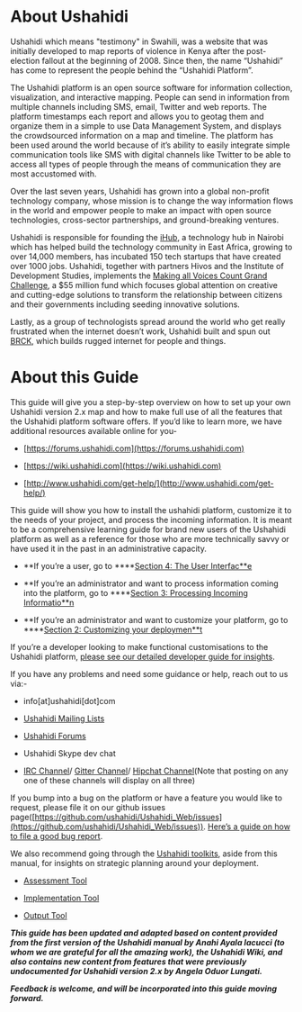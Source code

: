 # About Ushahidi

Ushahidi which means "testimony" in Swahili, was a website that was initially developed to map reports of violence in Kenya after the post-election fallout at the beginning of 2008. Since then, the name “Ushahidi” has come to represent the people behind the “Ushahidi Platform”.

The Ushahidi platform is an open source software for information collection, visualization, and interactive mapping. People can send in information from multiple channels including SMS, email, Twitter and web reports. The platform timestamps each report and allows you to geotag them and organize them in a simple to use Data Management System, and displays the crowdsourced information on a map and timeline. The platform has been used around the world because of it’s ability to easily integrate simple communication tools like SMS with digital channels like Twitter to be able to access all types of people through the means of communication they are most accustomed with.

Over the last seven years,  Ushahidi has grown into a global non-profit technology company, whose mission is to change the way information flows in the world and empower people to make an impact with open source technologies, cross-sector partnerships, and ground-breaking ventures.

Ushahidi is responsible for founding the [iHub](http://ihub.co.ke), a technology hub in Nairobi which has helped build the technology community in East Africa, growing to over 14,000 members, has incubated 150 tech startups that have created over 1000 jobs. Ushahidi, together with partners Hivos and the Institute of Development Studies, implements the [Making all Voices Count Grand Challenge](http://makingallvoicescount.com/), a $55 million fund which focuses global attention on creative and cutting-edge solutions to transform the relationship between citizens and their governments including seeding innovative solutions.

Lastly, as a group of technologists spread around the world who get really frustrated when the internet doesn’t work, Ushahidi built and spun out [BRCK](https://brck.com), which builds rugged internet for people and things.

# About this Guide

This guide will give you a step-by-step overview on how to set up your own Ushahidi version 2.x map and how to make full use of all the features that the Ushahidi platform software offers. If you’d like to learn more, we have additional resources available online for you-

* [https://forums.ushahidi.com](https://forums.ushahidi.com)

* [https://wiki.ushahidi.com](https://wiki.ushahidi.com)

* [http://www.ushahidi.com/get-help/](http://www.ushahidi.com/get-help/)

This guide will show you how to install the ushahidi platform, customize it to the needs of your project, and process the incoming information. It is meant to be a comprehensive learning guide for brand new users of the Ushahidi platform as well as a reference for those who are more technically savvy or have used it in the past in an administrative capacity.

* **If you’re a user, go to ****[Section 4: The User Interfac**e](#heading=h.4vxhy7xlldns)

* **If you’re an administrator and want to process information coming into the platform, go to ****[Section 3: Processing Incoming Informatio**n](#heading=h.pmihqnhbe5fn)

* **If you’re an administrator and want to customize your platform, go to ****[Section 2: Customizing your deploymen**t](#heading=h.rd4rpl44wkqw)

If you’re a developer looking to make functional customisations to the Ushahidi platform, [please see our detailed developer guide for insights](https://wiki.ushahidi.com/display/WIKI/Ushahidi+v2.X+Developer+Guide).

If you have any problems and need some guidance or help, reach out to us via:-

* info[at]ushahidi[dot]com

* [Ushahidi Mailing Lists](http://list.ushahidi.com/)

* [Ushahidi Forums](https://wiki.ushahidi.com/display/WIKI/Report+a+bug)

* Ushahidi Skype dev chat

* [IRC Channel](http://irc.lc/freenode/ushahidi)/ [Gitter Channel](https://gitter.im/ushahidi/Community)/ [Hipchat Channel](https://www.hipchat.com/g9I7z8M9a)(Note that posting on any one of these channels will display on all three)

If you bump into a bug on the platform or have a feature you would like to request, please file it on our github issues page([https://github.com/ushahidi/Ushahidi_Web/issues](https://github.com/ushahidi/Ushahidi_Web/issues)). [Here’s a guide on how to file a good bug report](https://wiki.ushahidi.com/display/WIKI/Report+a+bug). 

We also recommend going through the [Ushahidi toolkits](https://wiki.ushahidi.com/display/WIKI/Ushahidi+Toolkits), aside from this manual, for insights on strategic planning around your deployment.

* [Assessment Tool](http://www.slideshare.net/Ushahidi/ush-kenya-assessmenttool101launchfinal11)

* [Implementation Tool](http://www.slideshare.net/Ushahidi/ushahidi-deployment-implementation-toolbox)

* [Output Tool](http://www.slideshare.net/Ushahidi/ushahidi-deployment-output-toolbox)

**_This guide has been updated and adapted based on content provided from the first version of the Ushahidi manual by Anahi Ayala Iacucci (to whom we are grateful for all the amazing work), the Ushahidi Wiki, and also contains new content from features that were previously undocumented for Ushahidi version 2.x by Angela Oduor Lungati._**

**_Feedback is welcome, and will be incorporated into this guide moving forward._**
